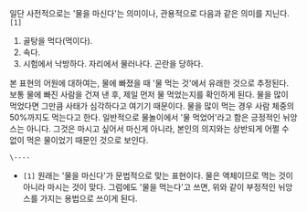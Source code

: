 일단 사전적으로는 '물을 마신다'는 의미이나, 관용적으로 다음과 같은 의미를 지닌다. `[1]`

1) 골탕을 먹다(먹이다).  
2) 속다.  
3) 시험에서 낙방하다. 자리에서 물러나다. 곤란을 당하다.

본 표현의 어원에 대하여는, 물에 빠졌을 때 '물 먹는 것'에서 유래한 것으로 추정된다. 보통 물에 빠진 사람을 건져 낸 후, 제일 먼저 물
먹었는지를 확인하게 된다. 물을 많이 먹었다면 그만큼 사태가 심각하다고 여기기 때문이다. 물을 많이 먹는 경우 사람 체중의 50%까지도
먹는다고 한다. 일반적으로 물놀이에서 '물 먹었어'라고 함은 긍정적인 뉘앙스는 아니다. 그것은 마시고 싶어서 마신게 아니라, 본인의 의지와는
상반되게 어쩔 수 없이 먹은 물이었기 때문인 것으로 보인다.

`\----`

  * `[1]` 원래는 '물을 마신다'가 문법적으로 맞는 표현이다. 물은 액체이므로 먹는 것이 아니라 마시는 것이 맞다. 그럼에도 '물을 먹는다'고 쓰면, 위와 같이 부정적인 뉘앙스를 가지는 용법으로 쓰이게 된다.

